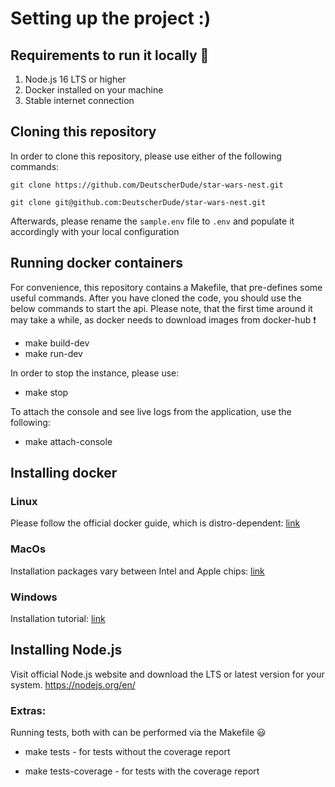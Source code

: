 # Setting up the project :)

## Requirements to run it locally :rocket:

1. Node.js 16 LTS or higher
2. Docker installed on your machine
3. Stable internet connection

## Cloning this repository

In order to clone this repository, please use either of the following commands:

`git clone https://github.com/DeutscherDude/star-wars-nest.git`

`git clone git@github.com:DeutscherDude/star-wars-nest.git`

Afterwards, please rename the `sample.env` file to `.env` and populate it accordingly with your local configuration

## Running docker containers

For convenience, this repository contains a Makefile, that pre-defines some useful commands.
After you have cloned the code, you should use the below commands to start the api. Please note, that the first time around it may take a while, as docker needs to download images from docker-hub :heavy_exclamation_mark:

- make build-dev
- make run-dev

In order to stop the instance, please use:

- make stop

To attach the console and see live logs from the application, use the following:

- make attach-console

## Installing docker

### Linux

Please follow the official docker guide, which is distro-dependent: [link](https://docs.docker.com/engine/install/ubuntu/)

### MacOs

Installation packages vary between Intel and Apple chips: [link](https://docs.docker.com/desktop/install/mac-install/)

### Windows

Installation tutorial: [link](https://docs.docker.com/desktop/install/windows-install/)

## Installing Node.js

Visit official Node.js website and download the LTS or latest version for your system.
https://nodejs.org/en/


### Extras:

Running tests, both with can be performed via the Makefile :smiley:

- make tests - for tests without the coverage report

- make tests-coverage - for tests with the coverage report
